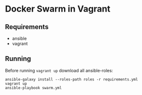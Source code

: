 # Docker Swarm in Vagrant
## Requirements
* ansible
* vagrant
## Running
Before running `vagrant up` download all ansible-roles:
```
ansible-galaxy install --roles-path roles -r requirements.yml
vagrant up
ansible-playbook swarm.yml
```